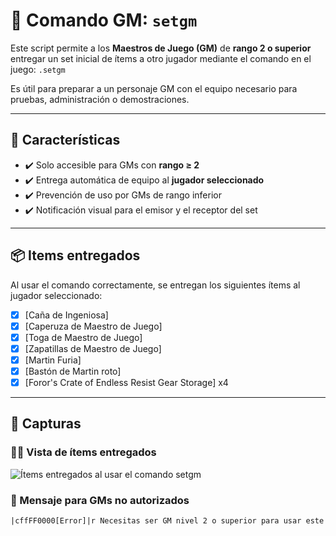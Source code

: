 # 📜 Comando GM: `setgm`

Este script permite a los **Maestros de Juego (GM)** de **rango 2 o superior** entregar un set inicial de ítems a otro jugador mediante el comando en el juego: `.setgm`

Es útil para preparar a un personaje GM con el equipo necesario para pruebas, administración o demostraciones.

---

## 🧩 Características

- ✔️ Solo accesible para GMs con **rango ≥ 2**
- ✔️ Entrega automática de equipo al **jugador seleccionado**
- ✔️ Prevención de uso por GMs de rango inferior
- ✔️ Notificación visual para el emisor y el receptor del set

---

## 📦 Items entregados

Al usar el comando correctamente, se entregan los siguientes ítems al jugador seleccionado:

- [x]  [Caña de Ingeniosa]
- [x]  [Caperuza de Maestro de Juego]
- [x]  [Toga de Maestro de Juego]
- [x]  [Zapatillas de Maestro de Juego]
- [x]  [Martin Furia]
- [x]  [Bastón de Martin roto]
- [x]  [Foror's Crate of Endless Resist Gear Storage] x4

---

## 📸 Capturas

### 🧙‍♂️ Vista de ítems entregados
![Ítems entregados al usar el comando `setgm`](https://i.postimg.cc/J47xND8W/Screenshot-4.png)

### 🚫 Mensaje para GMs no autorizados
```txt
|cffFF0000[Error]|r Necesitas ser GM nivel 2 o superior para usar este comando.
